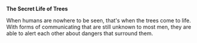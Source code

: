 **The Secret Life of Trees**

When humans are nowhere to be seen, that's when the trees come to life. With forms of communicating that are still unknown to most men, they are able to alert each other about dangers that surround them. 
